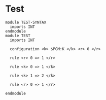 Test
====
```k
module TEST-SYNTAX
  imports INT
endmodule
module TEST
  imports INT
```

```{.k}
  configuration <k> $PGM:K </k> <r> 0 </r>
```

```{.discard}
  rule <r> 0 => 1 </r>
```

```{.keep}
  rule <k> 0 => 1 </k>
```

```{.k .keep}
  rule <k> 1 => 2 </k>
```

```{.keep .discard}
  rule <r> 0 => 1 </r>
```

```k
endmodule
```
